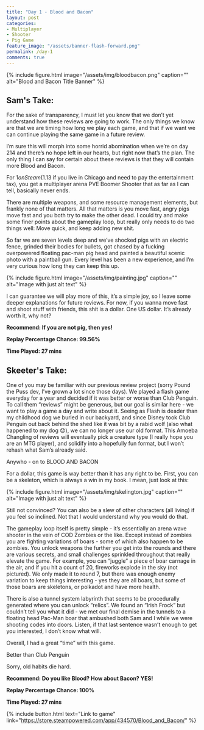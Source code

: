 ```yaml
---
title: "Day 1 - Blood and Bacon"
layout: post
categories:
- Multiplayer
- Shooter
- Pig Game
feature_image: "/assets/banner-flash-forward.png"
permalink: /day-1
comments: true
---
```


{% include figure.html image="/assets/img/bloodbacon.png" caption="" alt="Blood and Bacon Title Banner" %}

## Sam's Take:

For the sake of transparency, I must let you know that we don’t yet understand how these reviews are going to work. The only things we know are that we are timing how long we play each game, and that if we want we can continue playing the same game in a future review.

I’m sure this will morph into some horrid abomination when we’re on day 214 and there’s no hope left in our hearts, but right now that’s the plan. The only thing I can say for certain about these reviews is that they will contain more Blood and Bacon.

For $1 on Steam ($1.13 if you live in Chicago and need to pay the entertainment tax), you get a multiplayer arena PVE Boomer Shooter that as far as I can tell, basically never ends.

There are multiple weapons, and some resource management elements, but frankly none of that matters. All that matters is you move fast, angry pigs move fast and you both try to make the other dead. I could try and make some finer points about the gameplay loop, but really only needs to do two things well: Move quick, and keep adding new shit. 

So far we are seven levels deep and we’ve shocked pigs with an electric fence, grinded their bodies for bullets, got chased by a fucking overpowered floating pac-man pig head and painted a beautiful scenic photo with a paintball gun. Every level has been a new experience, and I’m very curious how long they can keep this up.

{% include figure.html image="/assets/img/painting.jpg" caption="" alt="Image with just alt text" %}

I can guarantee we will play more of this, it’s a simple joy, so I leave some deeper explanations for future reviews. For now, if you wanna move fast and shoot stuff with friends, this shit is a dollar. One US dollar. It’s already worth it, why not?

**Recommend: If you are not pig, then yes!**

**Replay Percentage Chance: 99.56%**

**Time Played: 27 mins**

## Skeeter's Take:

One of you may be familiar with our previous review project (sorry Pound the Puss dev, I’ve grown a lot since those days). We played a flash game everyday for a year and decided if it was better or worse than Club Penguin. To call them “reviews” might be generous, but our goal is similar here - we want to play a game a day and write about it. Seeing as Flash is deader than my childhood dog we buried in our backyard, and since Disney took Club Penguin out back behind the shed like it was bit by a rabid wolf (also what happened to my dog 😞), we can no longer use our old format. This Amoeba Changling of reviews will eventually pick a creature type (I really hope you are an MTG player), and solidify into a hopefully fun format, but I won’t rehash what Sam’s already said. 

Anywho - on to BLOOD AND BACON 

For a dollar, this game is way better than it has any right to be. First, you can be a skeleton, which is always a win in my book. I mean, just look at this: 

{% include figure.html image="/assets/img/skelington.jpg" caption="" alt="Image with just alt text" %}

Still not convinced? You can also be a slew of other characters (all living) if you feel so inclined. Not that I would understand why you would do that. 

The gameplay loop itself is pretty simple - it’s essentially an arena wave shooter in the vein of COD Zombies or the like. Except instead of zombies you are fighting variations of boars - some of which also happen to be zombies. You unlock weapons the further you get into the rounds and there are various secrets, and small challenges sprinkled throughout that really elevate the game. For example, you can “juggle” a piece of boar carnage in the air, and if you hit a count of 20, fireworks explode in the sky (not pictured). 
We only made it to round 7, but there was enough enemy variation to keep things interesting - yes they are all boars, but some of those boars are skeletons, or polkadot and have more health.

There is also a tunnel system labyrinth that seems to be procedurally generated where you can unlock “relics”. We found an “Irish Frock” but couldn’t tell you what it did - we met our final demise in the tunnels to a floating head Pac-Man boar that ambushed both Sam and I while we were shooting codes into doors. Listen, if that last sentence wasn’t enough to get you interested, I don’t know what will. 

Overall, I had a great “time” with this game.

Better than Club Penguin

Sorry, old habits die hard.

**Recommend: Do you like Blood? How about Bacon? YES!**

**Replay Percentage Chance: 100%**

**Time Played: 27 mins**

{% include button.html text="Link to game" link="https://store.steampowered.com/app/434570/Blood_and_Bacon/" %}